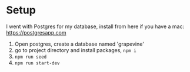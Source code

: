 # Setup

I went with Postgres for my database, install from here if you have a mac: https://postgresapp.com

1. Open postgres, create a database named 'grapevine'
2. go to project directory and install packages, `npm i`
3. `npm run seed`
4. `npm run start-dev`
